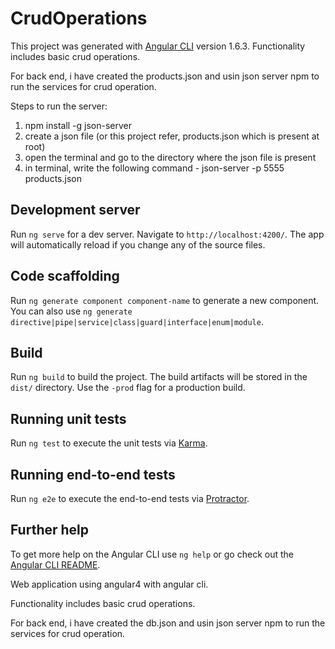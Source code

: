 # CrudOperations

This project was generated with [Angular CLI](https://github.com/angular/angular-cli) version 1.6.3.
Functionality includes basic crud operations.

For back end, i have created the products.json and usin json server npm to run the services for crud operation.

Steps to run the server:

1. npm install -g json-server
2. create a json file (or this project refer, products.json which is present at root)
3. open the terminal and go to the directory where the json file is present
4. in terminal, write the following command - 
        json-server -p 5555 products.json

## Development server

Run `ng serve` for a dev server. Navigate to `http://localhost:4200/`. The app will automatically reload if you change any of the source files.

## Code scaffolding

Run `ng generate component component-name` to generate a new component. You can also use `ng generate directive|pipe|service|class|guard|interface|enum|module`.

## Build

Run `ng build` to build the project. The build artifacts will be stored in the `dist/` directory. Use the `-prod` flag for a production build.

## Running unit tests

Run `ng test` to execute the unit tests via [Karma](https://karma-runner.github.io).

## Running end-to-end tests

Run `ng e2e` to execute the end-to-end tests via [Protractor](http://www.protractortest.org/).

## Further help

To get more help on the Angular CLI use `ng help` or go check out the [Angular CLI README](https://github.com/angular/angular-cli/blob/master/README.md).


Web application using angular4 with angular cli.

Functionality includes basic crud operations.

For back end, i have created the db.json and usin json server npm to run the services for crud operation.
